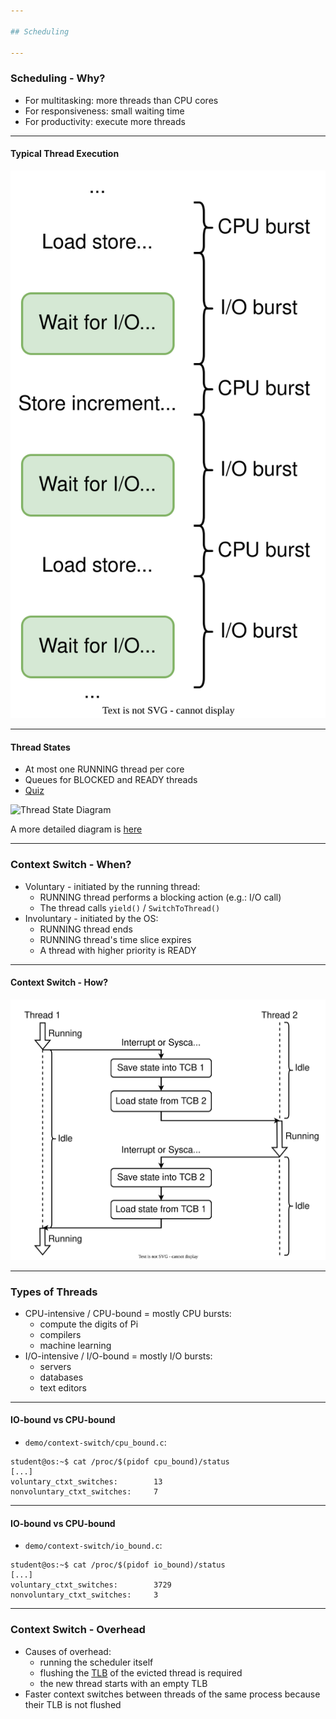 ```yaml
---

## Scheduling

---
```


### Scheduling - Why?

* For multitasking: more threads than CPU cores
* For responsiveness: small waiting time
* For productivity: execute more threads

----

#### Typical Thread Execution

![Thread Execution](../media/thread-behaviour.svg)

----

#### Thread States

* At most one RUNNING thread per core
* Queues for BLOCKED and READY threads
* [Quiz](../drills/questions/number-of-running-threads.md)

<img src="media/thread-states.svg" alt="Thread State Diagram" style="width:700px;"/>

A more detailed diagram is [here](./cool-extra-stuff.md#the-suspended-states)

---

### Context Switch - When?

* Voluntary - initiated by the running thread:
  * RUNNING thread performs a blocking action (e.g.: I/O call)
  * The thread calls `yield()` / `SwitchToThread()`
* Involuntary - initiated by the OS:
  * RUNNING thread ends
  * RUNNING thread's time slice expires
  * A thread with higher priority is READY

----

#### Context Switch - How?

![Context Switch and TCBs](../media/context-switch-tcb.svg)

---

### Types of Threads

* CPU-intensive / CPU-bound = mostly CPU bursts:
  * compute the digits of Pi
  * compilers
  * machine learning
* I/O-intensive / I/O-bound = mostly I/O bursts:
  * servers
  * databases
  * text editors

----

#### IO-bound vs CPU-bound

* `demo/context-switch/cpu_bound.c`:

```console
student@os:~$ cat /proc/$(pidof cpu_bound)/status
[...]
voluntary_ctxt_switches:        13
nonvoluntary_ctxt_switches:     7
```

----

#### IO-bound vs CPU-bound

* `demo/context-switch/io_bound.c`:

```console
student@os:~$ cat /proc/$(pidof io_bound)/status
[...]
voluntary_ctxt_switches:        3729
nonvoluntary_ctxt_switches:     3
```

---

### Context Switch - Overhead

* Causes of overhead:
  * running the scheduler itself
  * flushing the [TLB](../../data) of the evicted thread is required
  * the new thread starts with an empty TLB
* Faster context switches between threads of the same process because their TLB is not flushed
